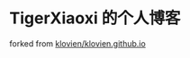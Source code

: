 # TigerXiaoxi 的个人博客

forked from [klovien/klovien.github.io](https://github.com/klovien/klovien.github.io)
